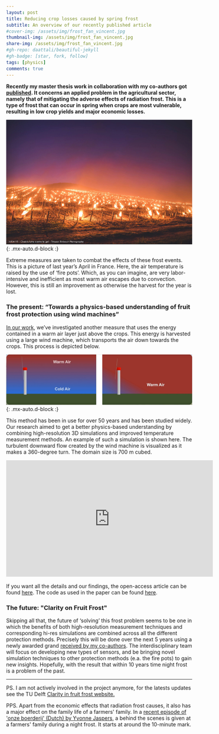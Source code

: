 ```yaml
---
layout: post
title: Reducing crop losses caused by spring frost
subtitle: An overview of our recently published article
#cover-img: /assets/img/frost_fan_vincent.jpg
thumbnail-img: /assets/img/frost_fan_vincent.jpg
share-img: /assets/img/frost_fan_vincent.jpg
#gh-repo: daattali/beautiful-jekyll
#gh-badge: [star, fork, follow]
tags: [physics]
comments: true
---
```


**Recently my master thesis work in collaboration with my co-authors got [published](https://doi.org/10.1016/j.agrformet.2019.107868). It concerns an applied problem in the agricultural sector, namely that of mitigating the adverse effects of radiation frost. This is a type of frost that can occur in spring when crops are most vulnerable, resulting in low crop yields and major economic losses.**

![Fire pots applied in the field](/assets/img/frost_fire_pots.jpg){: .mx-auto.d-block :}

Extreme measures are taken to combat the effects of these frost events. This is a picture of last year’s April in France. Here, the air temperature is raised by the use of ‘fire pots’. Which, as you can imagine, are very labor-intensive and inefficient as most warm air escapes due to convection. However, this is still an improvement as otherwise the harvest for the year is lost.

### The present: “Towards a physics-based understanding of fruit frost protection using wind machines”
[In our work](https://doi.org/10.1016/j.agrformet.2019.107868), we’ve investigated another measure that uses the energy contained in a warm air layer just above the crops. This energy is harvested using a large wind machine, which transports the air down towards the crops. This process is depicted below.

![Fan method explained](/assets/img/frost_fan_explain.jpg){: .mx-auto.d-block :}

This method has been in use for over 50 years and has been studied widely. Our research aimed to get a better physics-based understanding by combining high-resolution 3D simulations and improved temperature measurement methods. An example of such a simulation is shown here. The turbulent downward flow created by the wind machine is visualized as it makes a 360-degree turn. The domain size is 700 m cubed.

<p align="center"><iframe width="560" height="315" src="https://www.youtube.com/embed/tDZ4bQSpopU" frameborder="0" allow="accelerometer; autoplay; clipboard-write; encrypted-media; gyroscope; picture-in-picture" allowfullscreen></iframe></p>

If you want all the details and our findings, the open-access article can be found [here](https://doi.org/10.1016/j.agrformet.2019.107868). The code as used in the paper can be found [here](http://basilisk.fr/sandbox/vheusinkveld/README).

### The future: "Clarity on Fruit Frost"
Skipping all that, the future of ‘solving’ this frost problem seems to be one in which the benefits of both high-resolution measurement techniques and corresponding hi-res simulations are combined across all the different protection methods. Precisely this will be done over the next 5 years using a newly awarded grand [received by my co-authors](https://www.tudelft.nl/en/2019/citg/minimising-fruit-crop-losses-due-to-frost/). The interdisciplinary team will focus on developing new types of sensors, and be bringing novel simulation techniques to other protection methods (e.a. the fire pots) to gain new insights. Hopefully, with the result that within 10 years time night frost is a problem of the past.

---
PS. I am not actively involved in the project anymore, for the latests updates see the TU Delft [Clarity in fruit frost website.](https://www.tudelft.nl/en/agtech-institute/projects/clarity-in-fruit-frost/)

PPS. Apart from the economic effects that radiation frost causes, it also has a major effect on the family life of a farmers' family. In a [recent episode of 'onze boerderij' (Dutch) by Yvonne Jaspers](https://www.npostart.nl/onze-boerderij/08-09-2019/KN_1708879), a behind the scenes is given at a farmers' family during a night frost. It starts at around the 10-minute mark.
